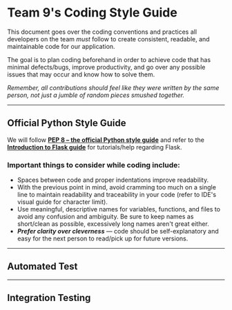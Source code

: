# Team 9's Coding Style Guide 

This document goes over the coding conventions and practices all developers on the team _must_ follow to create consistent, readable, and maintainable code for our application.

The goal is to plan coding beforehand in order to achieve code that has minimal defects/bugs, improve productivity, and go over any possible issues that may occur and know how to solve them.

_Remember, all contributions should feel like they were written by the same person, not just a jumble of random pieces smushed together._

---

## Official Python Style Guide

We will follow [**PEP 8 – the official Python style guide**](https://peps.python.org/pep-0008/) and refer to the [**Introduction to Flask guide**](https://www.geeksforgeeks.org/flask-tutorial/) for tutorials/help regarding Flask.

### Important things to consider while coding include: 
- Spaces between code and proper indentations improve readability.
- With the previous point in mind, avoid cramming too much on a single line to maintain readability and traceability in your code (refer to IDE's visual guide for character limit).
- Use meaningful, descriptive names for variables, functions, and files to avoid any confusion and ambiguity. Be sure to keep names as short/clean as possible, excessively long names aren't great either.
- _**Prefer clarity over cleverness**_ — code should be self-explanatory and easy for the next person to read/pick up for future versions.

---

## Automated Test

---

## Integration Testing
